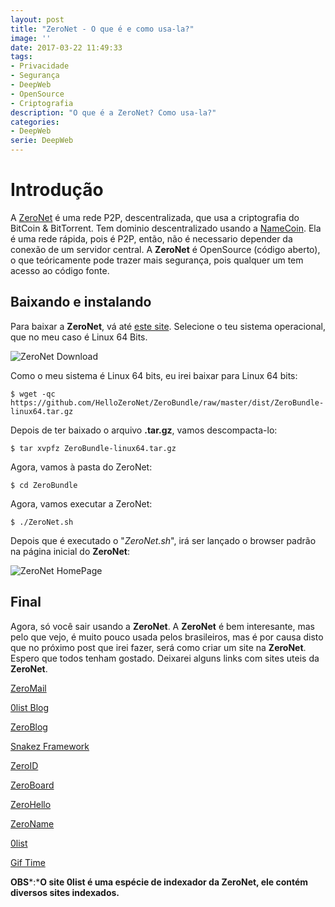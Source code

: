 ```yaml
---
layout: post
title: "ZeroNet - O que é e como usa-la?"
image: ''
date: 2017-03-22 11:49:33
tags:
- Privacidade
- Segurança
- DeepWeb
- OpenSource
- Criptografia
description: "O que é a ZeroNet? Como usa-la?"
categories:
- DeepWeb
serie: DeepWeb
---
```


# Introdução

A [ZeroNet](https://zeronet.io "ZeroNet Official Site") é uma rede P2P, descentralizada, que usa a criptografia do BitCoin & BitTorrent. Tem dominio descentralizado usando a [NameCoin](https://namecoin.org/ "NameCoin Official Site"). Ela é uma rede rápida, pois é P2P, então, não é necessario depender da conexão de um servidor central. A **ZeroNet** é OpenSource (código aberto), o que teóricamente pode trazer mais segurança, pois qualquer um tem acesso ao código fonte.

## Baixando e instalando

Para baixar a **ZeroNet**, vá até [este site](https://github.com/HelloZeroNet/ZeroNet#user-content-how-to-join "ZeroNet Download"). Selecione o teu sistema operacional, que no meu caso é Linux 64 Bits.

![ZeroNet Download](http://i.imgur.com/t3kvVUT.png "ZeroNet Download")

Como o meu sistema é Linux 64 bits, eu irei baixar para Linux 64 bits:

~~~
$ wget -qc https://github.com/HelloZeroNet/ZeroBundle/raw/master/dist/ZeroBundle-linux64.tar.gz 
~~~

Depois de ter baixado o arquivo **.tar.gz**, vamos descompacta-lo:

~~~
$ tar xvpfz ZeroBundle-linux64.tar.gz
~~~

Agora, vamos à pasta do ZeroNet:

~~~
$ cd ZeroBundle
~~~

Agora, vamos executar a ZeroNet:

~~~
$ ./ZeroNet.sh
~~~

Depois que é executado o "*ZeroNet.sh*", irá ser lançado o browser padrão na página inicial do **ZeroNet**:

![ZeroNet HomePage](http://i.imgur.com/cB8YWiZ.png "ZeroNet HomePage")

## Final

Agora, só você sair usando a **ZeroNet**. A **ZeroNet** é bem interesante, mas pelo que vejo, é muito pouco usada pelos brasileiros, mas é por causa disto que no próximo post que irei fazer, será como criar um site na **ZeroNet**. Espero que todos tenham gostado. Deixarei alguns links com sites uteis da **ZeroNet**.

[ZeroMail](http://127.0.0.1:43110/Mail.ZeroNetwork.bit/ "ZeroMail")

[0list Blog](http://127.0.0.1:43110/blog.0list.bit/ "0list blog")

[ZeroBlog](http://127.0.0.1:43110/Blog.ZeroNetwork.bit/ "ZeroBlog")

[Snakez Framework](http://127.0.0.1:43110/1GaZYNPuLFN9KPz3nVAs2tojwiJjyGuA1Q/ "Snakez Framework")

[ZeroID](http://127.0.0.1:43110/zeroid.bit/ "ZeroID")

[ZeroBoard](http://127.0.0.1:43110/Board.ZeroNetwork.bit/ "ZeroBoard")

[ZeroHello](http://127.0.0.1:43110/1HeLLo4uzjaLetFx6NH3PMwFP3qbRbTf3D/ "ZeroHello")

[ZeroName](http://127.0.0.1:43110/1Name2NXVi1RDPDgf5617UoW7xA6YrhM9F/ "ZeroName")

[0list](http://127.0.0.1:43110/0list.bit/ "0list")

[Gif Time](http://127.0.0.1:43110/1Gif7PqWTzVWDQ42Mo7np3zXmGAo3DXc7h/ "Gif Time")


**OBS***:***O site 0list é uma espécie de indexador da ZeroNet, ele contém diversos sites indexados.**
